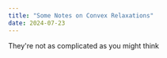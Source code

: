 ```yaml
---
title: "Some Notes on Convex Relaxations"
date: 2024-07-23
---
```


They're not as complicated as you might think